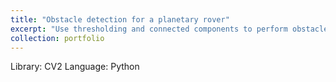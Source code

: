 ```yaml
---
title: "Obstacle detection for a planetary rover"
excerpt: "Use thresholding and connected components to perform obstacle detection for a planetary rover <br/><img src='/images/500x300.png'>"
collection: portfolio
---
```


Library: CV2
Language: Python
